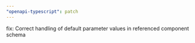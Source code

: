```yaml
---
"openapi-typescript": patch
---
```


fix: Correct handling of default parameter values in referenced component schema
